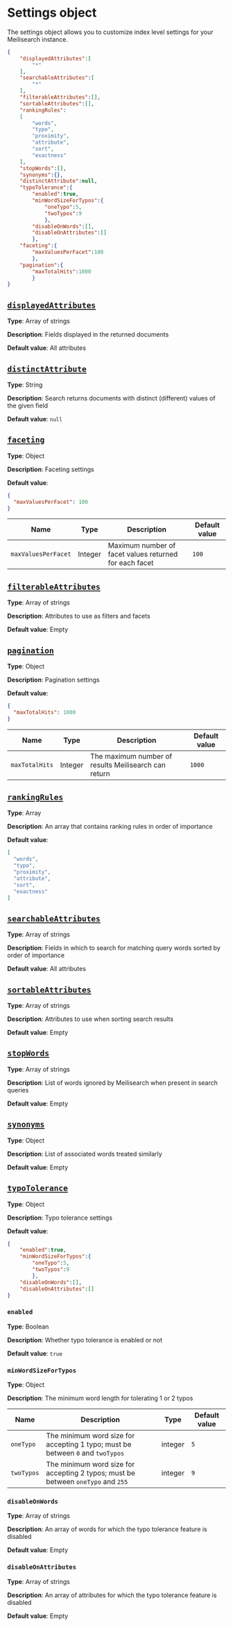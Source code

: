 # Settings object

The settings object allows you to customize index level settings for your Meilisearch instance.

```json
{
    "displayedAttributes":[
        "*"
    ],
    "searchableAttributes":[
        "*"
    ],
    "filterableAttributes":[],
    "sortableAttributes":[],
    "rankingRules":
    [
        "words",
        "typo",
        "proximity",
        "attribute",
        "sort",
        "exactness"
    ],
    "stopWords":[],
    "synonyms":{},
    "distinctAttribute":null,
    "typoTolerance":{
        "enabled":true,
        "minWordSizeForTypos":{
            "oneTypo":5,
            "twoTypos":9
            },
        "disableOnWords":[],
        "disableOnAttributes":[]
        },
    "faceting":{
        "maxValuesPerFacet":100
        },
    "pagination":{
        "maxTotalHits":1000
        }
}
```

## [`displayedAttributes`](/reference/api/displayed_attributes.md)

**Type**: Array of strings

**Description**: Fields displayed in the returned documents

**Default value**: All attributes

## [`distinctAttribute`](/reference/api/distinct_attribute.md)

**Type**: String

**Description**: Search returns documents with distinct (different) values of the given field

**Default value**: `null`

## [`faceting`](/reference/api/faceting.md)

**Type**: Object

**Description**: Faceting settings

**Default value**:

```json
{
  "maxValuesPerFacet": 100
}
```

| Name                | Type    | Description                                            | Default value |
|---------------------|---------|--------------------------------------------------------|---------------|
| `maxValuesPerFacet` | Integer | Maximum number of facet values returned for each facet | `100`         |

## [`filterableAttributes`](/reference/api/filterable_attributes.md)

**Type**: Array of strings

**Description**: Attributes to use as filters and facets

**Default value**: Empty

## [`pagination`](/reference/api/pagination.md)

**Type**: Object

**Description**: Pagination settings

**Default value**:

```json
{
  "maxTotalHits": 1000
}
```

| Name           | Type       | Description                                          | Default value |
|----------------|------------|------------------------------------------------------|---------------|
| `maxTotalHits` | Integer    | The maximum number of results Meilisearch can return | `1000`        |

## [`rankingRules`](/reference/api/ranking_rules.md)

**Type**: Array

**Description**: An array that contains ranking rules in order of importance

**Default value**:

```json
[
  "words",
  "typo",
  "proximity",
  "attribute",
  "sort",
  "exactness"
]
```

## [`searchableAttributes`](/reference/api/searchable_attributes.md)

**Type**: Array of strings

**Description**: Fields in which to search for matching query words sorted by order of importance

**Default value**: All attributes

## [`sortableAttributes`](/reference/api/sortable_attributes.md)

**Type**: Array of strings

**Description**: Attributes to use when sorting search results

**Default value**: Empty

## [`stopWords`](/reference/api/stop_words.md)

**Type**: Array of strings

**Description**: List of words ignored by Meilisearch when present in search queries

**Default value**: Empty

## [`synonyms`](/reference/api/synonyms.md)

**Type**: Object

**Description**: List of associated words treated similarly

**Default value**: Empty

## [`typoTolerance`](/reference/api/typo_tolerance.md)

**Type**: Object

**Description**: Typo tolerance settings

**Default value**:
```json
{
    "enabled":true,
    "minWordSizeForTypos":{
        "oneTypo":5,
        "twoTypos":9
        },
    "disableOnWords":[],
    "disableOnAttributes":[]
}
```

### `enabled`

**Type**: Boolean

**Description**: Whether typo tolerance is enabled or not

**Default value**: `true`

### `minWordSizeForTypos`

**Type**: Object

**Description**: The minimum word length for tolerating 1 or 2 typos

| Name       | Description                                                                       | Type    | Default value |
|------------|-----------------------------------------------------------------------------------|---------|---------------|
| `oneTypo`  | The minimum word size for accepting 1 typo; must be between `0` and `twoTypos`    | integer | `5`           |
| `twoTypos` | The minimum word size for accepting 2 typos; must be between `oneTypo` and `255`  | integer | `9`           |

### `disableOnWords`

**Type**: Array of strings

**Description**: An array of words for which the typo tolerance feature is disabled

**Default value**: Empty

### `disableOnAttributes`

**Type**: Array of strings

**Description**: An array of attributes for which the typo tolerance feature is disabled

**Default value**: Empty
